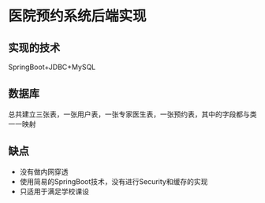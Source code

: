 # 医院预约系统后端实现 
## 实现的技术 
SpringBoot+JDBC+MySQL  
## 数据库  
总共建立三张表，一张用户表，一张专家医生表，一张预约表，其中的字段都与类一一映射  
## 缺点  
+ 没有做内网穿透
+ 使用简易的SpringBoot技术，没有进行Security和缓存的实现
+ 只适用于满足学校课设
